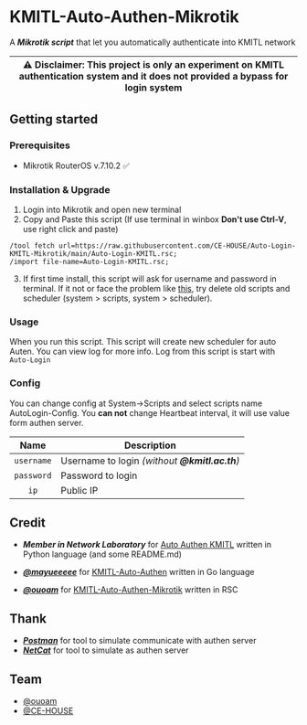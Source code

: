 # KMITL-Auto-Authen-Mikrotik

A **_Mikrotik script_** that let you automatically authenticate into KMITL network

| :warning: **Disclaimer:** This project is only an experiment on KMITL authentication system and it does not provided a bypass for login system |
| --- |

## Getting started

### Prerequisites

- Mikrotik RouterOS v.7.10.2 ✅

### Installation & Upgrade

1. Login into Mikrotik and open new terminal
2. Copy and Paste this script (If use terminal in winbox **Don't use Ctrl-V**, use right click and paste)

```
/tool fetch url=https://raw.githubusercontent.com/CE-HOUSE/Auto-Login-KMITL-Mikrotik/main/Auto-Login-KMITL.rsc;
/import file-name=Auto-Login-KMITL.rsc;
```

3. If first time install, this script will ask for username and password in terminal. If it not or face the problem like [this](https://github.com/CE-HOUSE/Auto-Login-KMITL-Mikrotik/issues/1), try delete old scripts and scheduler (system > scripts, system > scheduler).

### Usage

When you run this script. This script will create new scheduler for auto Auten.
You can view log for more info. Log from this script is start with `Auto-Login`

### Config

You can change config at System->Scripts and select scripts name AutoLogin-Config.
You **can not** change Heartbeat interval, it will use value form authen server.

|    Name    | Description                                    |
| :--------: | ---------------------------------------------- |
| `username` | Username to login _(without **@kmitl.ac.th**)_ |
| `password` | Password to login                              |
| `ip`       | Public IP                                      |

## Credit

- **_Member in Network Laboratory_** for [Auto Authen KMITL](https://gitlab.com/networklab-kmitl/auto-authen-kmitl) written in Python language (and some README.md)
- **_[@mayueeeee](https://github.com/mayueeeee)_** for [KMITL-Auto-Authen](https://github.com/mayueeeee/KMITL-Auto-Authen) written in Go language

- **_[@ouoam](https://github.com/ouoam)_** for [KMITL-Auto-Authen-Mikrotik](https://github.com/ouoam/KMITL-Auto-Authen-Mikrotik) written in RSC 


## Thank

- **_[Postman](https://www.getpostman.com/)_** for tool to simulate communicate with authen server
- **_[NetCat](https://eternallybored.org/misc/netcat/)_** for tool to simulate as authen server

## Team
- [@ouoam](https://github.com/ouoam)
- [@CE-HOUSE](https://github.com/CE-HOUSE)
